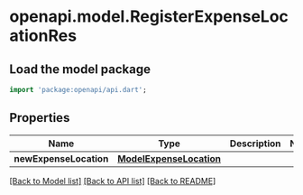 # openapi.model.RegisterExpenseLocationRes

## Load the model package
```dart
import 'package:openapi/api.dart';
```

## Properties
Name | Type | Description | Notes
------------ | ------------- | ------------- | -------------
**newExpenseLocation** | [**ModelExpenseLocation**](ModelExpenseLocation.md) |  | 

[[Back to Model list]](../README.md#documentation-for-models) [[Back to API list]](../README.md#documentation-for-api-endpoints) [[Back to README]](../README.md)


